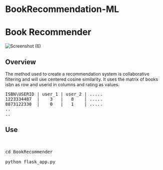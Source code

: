 # BookRecommendation-ML

# Book Recommender
![Screenshot (6)](https://user-images.githubusercontent.com/83746932/229270172-3796326b-411b-4994-9537-c791b90390fc.png)

## Overview
The method used to create a recommendation system is collaborative filtering and will use centered cosine  similarity. It uses the matrix of books isbn as row and userid in columns and rating as values.
<pre>
ISBN\USERID | user_1 | user_2 | .....
1223334487  |    3   |   8    | .....
8873122330  |    0   |   1    | .....
..
..
</pre>

## Use
<pre>


cd BookRecommender

python flask_app.py

</pre>

